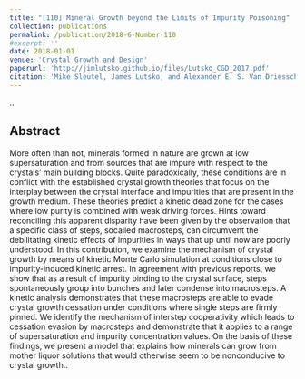 ```yaml
---
title: "[110] Mineral Growth beyond the Limits of Impurity Poisoning"
collection: publications
permalink: /publication/2018-6-Number-110
#excerpt: ''
date: 2018-01-01
venue: 'Crystal Growth and Design'
paperurl: 'http://jimlutsko.github.io/files/Lutsko_CGD_2017.pdf'
citation: 'Mike Sleutel, James Lutsko, and Alexander E. S. Van Driessche, &quot;Mineral Growth beyond the Limits of Impurity Poisoning.&quot; <i>Crystal Growth and Design</i>. <strong> 18</strong>, 171, (2018).'
---
```


..

Abstract
---
More often than not, minerals formed in nature are grown at low supersaturation and from sources that are impure with respect to the crystals’ main building blocks. Quite paradoxically, these conditions are in conflict with the established crystal growth theories that focus on the interplay between the crystal interface and impurities that are present in the growth medium. These theories predict a kinetic dead zone for the cases where low purity is combined with weak driving forces. Hints toward reconciling this apparent disparity have been given by the observation that a specific class of steps, socalled macrosteps, can circumvent the debilitating kinetic effects of impurities in ways that up until now are poorly understood. In this contribution, we examine the mechanism of crystal growth by means of kinetic Monte Carlo simulation at conditions close to impurity-induced kinetic arrest. In agreement with previous reports, we show that as a result of impurity binding to the crystal surface, steps spontaneously group into bunches and later condense into macrosteps. A kinetic analysis demonstrates that these macrosteps are able to evade crystal growth cessation under conditions where single steps are firmly pinned. We identify the mechanism of interstep cooperativity which leads to cessation evasion by macrosteps and demonstrate that it applies to a range of supersaturation and impurity concentration values. On the basis of these findings, we present a model that explains how minerals can grow from mother liquor solutions that would otherwise seem to be nonconducive to crystal growth..


